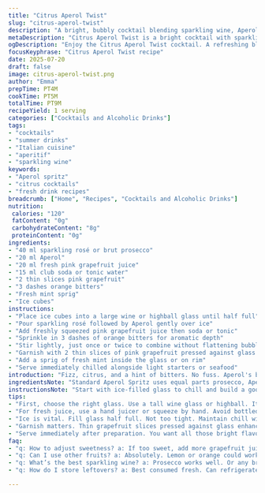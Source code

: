 ```yaml
---
title: "Citrus Aperol Twist"
slug: "citrus-aperol-twist"
description: "A bright, bubbly cocktail blending sparkling wine, Aperol, and a zesty twist of grapefruit juice. Light, vibrant, with a citrus edge. Refreshing and colorful. Uses pink grapefruit and soda. Served chilled with aromatic herbs and bitters for depth. Easy to prepare, quick pour. Great for aperitif moments."
metaDescription: "Citrus Aperol Twist is a bright cocktail with sparkling wine and grapefruit juice. Refreshing, bubbly, ideal for aperitif. Quick to prepare."
ogDescription: "Enjoy the Citrus Aperol Twist cocktail. A refreshing blend of Aperol, sparkling wine, and pink grapefruit juice. Perfect for warm afternoons."
focusKeyphrase: "Citrus Aperol Twist recipe"
date: 2025-07-20
draft: false
image: citrus-aperol-twist.png
author: "Emma"
prepTime: PT4M
cookTime: PT5M
totalTime: PT9M
recipeYield: 1 serving
categories: ["Cocktails and Alcoholic Drinks"]
tags:
- "cocktails"
- "summer drinks"
- "Italian cuisine"
- "aperitif"
- "sparkling wine"
keywords:
- "Aperol spritz"
- "citrus cocktails"
- "fresh drink recipes"
breadcrumb: ["Home", "Recipes", "Cocktails and Alcoholic Drinks"]
nutrition: 
 calories: "120"
 fatContent: "0g"
 carbohydrateContent: "8g"
 proteinContent: "0g"
ingredients:
- "40 ml sparkling rosé or brut prosecco"
- "20 ml Aperol"
- "20 ml fresh pink grapefruit juice"
- "15 ml club soda or tonic water"
- "2 thin slices pink grapefruit"
- "3 dashes orange bitters"
- "Fresh mint sprig"
- "Ice cubes"
instructions:
- "Place ice cubes into a large wine or highball glass until half full"
- "Pour sparkling rosé followed by Aperol gently over ice"
- "Add freshly squeezed pink grapefruit juice then soda or tonic"
- "Sprinkle in 3 dashes of orange bitters for aromatic depth"
- "Stir lightly, just once or twice to combine without flattening bubbles"
- "Garnish with 2 thin slices of pink grapefruit pressed against glass walls"
- "Add a sprig of fresh mint inside the glass or on rim"
- "Serve immediately chilled alongside light starters or seafood"
introduction: "Fizz, citrus, and a hint of bitters. No fuss. Aperol's bitter orange pairs with sparkling rosé instead of usual prosecco, adding depth and color. Grapefruit juice swaps for orange, sharper, tangier. Soda replaced with tonic water for subtle bitter notes that wake up the palate. Ice clinking, bubbles rising. Pink grapefruit slices pressed to glass sides - visual pop. Mint sprig wafts freshness, unexpected but welcome. Quick to fix. Great before a meal or on a warm afternoon. Sip steady. Flavor layers build slowly. The orange bitters? Not just garnish. They add warmth, complexity, spice. This cocktail pairs well with oysters or light salads. Simple ingredients but a twist on tradition. Refreshing, bright, a little different."
ingredientsNote: "Standard Aperol Spritz uses equal parts prosecco, Aperol, and club soda. Here quantities shift upward by roughly 30% to enhance flavors and make a fuller pour. Sparkling rosé replaces prosecco for a subtle fruitiness and pleasant pink tint. Pink grapefruit juice swaps out orange juice—adds zing and a slight bitterness to balance Aperol's sweetness. Club soda replaced by tonic water which contributes mild bitterness and complements the grapefruit. Orange bitters bring extra aromatic layers, uncommon but worthwhile to elevate this spritz variant. Garnishes—grapefruit slices instead of orange provide another flavor note plus visual appeal. Fresh mint, while unusual, offers herbal freshness when muddled slightly or just dropped in. Ice should be plentiful but not packed too tight, preserving chill without diluting too fast. Overall, ingredients designed for bright, crisp, slightly bitter, and refreshing sip experience."
instructionsNote: "Start with ice-filled glass to chill and build a good base. Add sparkling rosé first so other liquids flow smoothly on top without stirring away bubbles. Pour Aperol next, then grapefruit juice to maintain color layers and flavor balance. Top with tonic water gently to avoid over-fizzing. Add orange bitters for unexpected complexity but no more. Stir gently, no vigorous shaking to preserve carbonation. Press grapefruit slices against interior glass walls—not just floating—creates visual appeal and gentle aroma release. Finally mint sprig places a fresh herbal scent close to the nose while sipping. Serve fast, chilled. Ideal alongside oysters or simple savory snacks. Timing key—ready within 9 minutes total including prep and serving. This gives time to prepare better garnish and fresh juice squeezing if needed. No complicated steps or tools, just attention to layering and freshness."
tips:
- "First, choose the right glass. Use a tall wine glass or highball. It helps with layering ingredients. Keeps drink cool longer. Doesn't lose fizz fast."
- "For fresh juice, use a hand juicer or squeeze by hand. Avoid bottled when possible. Fresh pink grapefruit juice is essential. Gives zing, bitterness."
- "Ice is vital. Fill glass half full. Not too tight. Maintain chill without over-dilution. Keeps bubbles intact. Chilled glasses also help keep drink fresh."
- "Garnish matters. Thin grapefruit slices pressed against glass enhance aroma. Fresh mint adds an unexpected layer. A beautiful visual. Enhance sipping experience."
- "Serve immediately after preparation. You want all those bright flavors. Don't let it sit long. Best flavor is fresh. Mix and pour fast for bubbles."
faq:
- "q: How to adjust sweetness? a: If too sweet, add more grapefruit juice. Powerful citrus. Adjust Aperol for balance. Experiment slowly. Find your taste."
- "q: Can I use other fruits? a: Absolutely. Lemon or orange could work. Each fruit changes profile. But note sweetness and acidity differences. Adjust rest accordingly."
- "q: What’s the best sparkling wine? a: Prosecco works well. Or any brut rosé will do. Sparkling wines add bubbles. Balance the drink. Check local selections."
- "q: How do I store leftovers? a: Best consumed fresh. Can refrigerate for short time. Bubbles fade. If mixing ahead, separate components. Combine just before serving."

---
```

